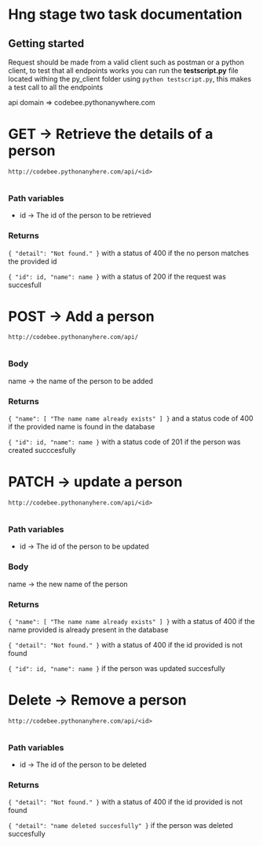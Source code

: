 # Hng stage two task documentation

## Getting started 
Request should be made from a valid client such as postman or a python client, to test that all endpoints works you can run the **testscript.py** file located withing the py_client folder using `python testscript.py`, this makes a test call to all the endpoints

api domain => codebee.pythonanywhere.com

# GET -> Retrieve the details of a person

``````
http://codebee.pythonanyhere.com/api/<id>
 
 ``````

### Path variables 
 * id -> The id of the person to be retrieved

### Returns
`{
    "detail": "Not found."
}` with a status of 400 if the no person matches the provided id 

`{
    "id": id,
    "name": name
}` with a status of 200 if the request was succesfull 


# POST -> Add a person 
``````
http://codebee.pythonanyhere.com/api/
 
 ``````

### Body 
name -> the name of the person to be added

### Returns
`{
    "name": [
        "The name name already exists"
    ]
}` and a status code of 400 if the provided name is found in the database

`{
    "id": id,
    "name": name
}` with a status code of 201 if the person was created succcesfully

# PATCH -> update a person 

``````
http://codebee.pythonanyhere.com/api/<id>
 
 ``````

 ### Path variables 
 * id -> The id of the person to be updated

 ### Body 
name -> the new name of the person 


 ### Returns
`{
    "name": [
        "The name name already exists"
    ]
}` with a status of 400 if the name provided is already present in the database

`{
    "detail": "Not found."
}` with a status of 400 if the id provided is not found 


`{
    "id": id,
    "name": name
}` if the person was updated succesfully


# Delete -> Remove a person
``````
http://codebee.pythonanyhere.com/api/<id>
 
 ``````

 ### Path variables 
 * id -> The id of the person to be deleted

  ### Returns

`{
    "detail": "Not found."
}` with a status of 400 if the id provided is not found 


`{
    "detail": "name deleted succesfully"
}` if the person was deleted succesfully








